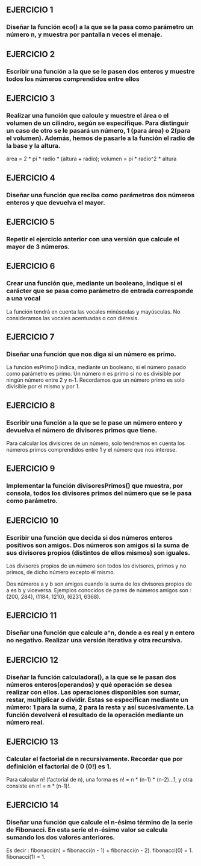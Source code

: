 ## EJERCICIO 1

### Diseñar la función eco() a la que se la pasa como parámetro un número n, y muestra por pantalla n veces el menaje.

## EJERCICIO 2

### Escribir una función a la que se le pasen dos enteros y muestre todos los números comprendidos entre ellos

## EJERCICIO 3

### Realizar una función que calcule y muestre el área o el volumen de un cilindro, según se especifique. Para distinguir un caso de otro se le pasará un número, 1 (para área) o 2(para el volumen). Además, hemos de pasarle a la función el radio de la base y la altura.

área = 2 * pi * radio * (altura + radio);
volumen = pi * radio^2 * altura

## EJERCICIO 4

### Diseñar una función que reciba como parámetros dos números enteros y que devuelva el mayor.

## EJERCICIO 5

### Repetir el ejercicio anterior con una versión que calcule el mayor de 3 números.

## EJERCICIO 6

### Crear una función que, mediante un booleano, indique si el carácter que se pasa como parámetro de entrada corresponde a una vocal

La función tendrá en cuenta las vocales minúsculas y mayúsculas. No consideramos las vocales acentuadas o con diéresis.

## EJERCICIO 7 

### Diseñar una función que nos diga si un número es primo.

La función esPrimo() indica, mediante un booleano, si el número pasado como parámetro es primo. Un número n es primo si no es divisible por ningún número entre 2 y n-1.
Recordamos que un número primo es solo divisible por el mismo y por 1.

## EJERCICIO 8

### Escribir una función a la que se le pase un número entero y devuelva el número de divisores primos que tiene.

Para calcular los divisiores de un número, solo tendremos en cuenta los números primos comprendidos entre 1 y el número que nos interese.


## EJERCICIO 9

### Implementar la función divisoresPrimos() que muestra, por consola, todos los divisores primos del número que se le pasa como parámetro.

## EJERCICIO 10

### Escribir una función que decida si dos números enteros positivos son amigos. Dos números son amigos si la suma de sus divisores propios (distintos de ellos mismos) son iguales.

Los divisores propios de un número son todos los divisores, primos y no primos, de dicho número excepto él mismo.

Dos números a y b son amigos cuando la suma de los divisores propios de a es b y viceversa. Ejemplos conocidos de pares de números amigos son : (200, 284), (1184, 1210), (6231, 6368).

## EJERCICIO 11

### Diseñar una función que calcule a^n, donde a es real y n entero no negativo. Realizar una versión iterativa y otra recursiva.

## EJERCICIO 12

### Diseñar la función calculadora(), a la que se le pasan dos números enteros(operandos) y qué operación se desea realizar con ellos. Las operaciones disponibles son sumar, restar, multiplicar o dividir. Estas se especifican mediante un número: 1 para la suma, 2 para la resta y así sucesivamente. La función devolverá el resultado de la operación mediante un número real.

## EJERCICIO 13

### Calcular el factorial de n recursivamente. Recordar que por definición el factorial de 0 (0!) es 1.

Para calcular n! (factorial de n), una forma es n! = n * (n-1) * (n-2)...1, y otra consiste en n! = n * (n-1)!.

## EJERCICIO 14

### Diseñar una función que calcule el n-ésimo término de la serie de Fibonacci. En esta serie el n-ésimo valor se calcula sumando los dos valores anteriores.

Es decir : fibonacci(n) = fibonacci(n - 1) + fibonacci(n - 2).
fibonacci(0) = 1.
fibonacci(1) = 1.